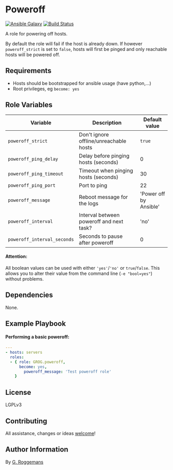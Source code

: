 # Poweroff

[![Ansible Galaxy](http://img.shields.io/badge/galaxy-GROG.poweroff-660198.svg?style=flat)](https://galaxy.ansible.com/list#/roles/5273)
[![Build Status](https://travis-ci.org/GROG/ansible-role-poweroff.svg?branch=master)](https://travis-ci.org/GROG/ansible-role-poweroff)

A role for powering off hosts.

By default the role will fail if the host is already down. If however
`poweroff_strict` is set to `false`, hosts will first be pinged and only
reachable hosts will be powered off.

## Requirements

- Hosts should be bootstrapped for ansible usage (have python,...)
- Root privileges, eg `become: yes`

## Role Variables

| Variable | Description | Default value |
|----------|-------------|---------------|
| `poweroff_strict` | Don't ignore offline/unreachable hosts | `true` |
| `poweroff_ping_delay` | Delay before pinging hosts (seconds) | 0 |
| `poweroff_ping_timeout` | Timeout when pinging hosts (seconds) | 30 |
| `poweroff_ping_port` | Port to ping | 22 |
| `poweroff_message` | Reboot message for the logs | 'Power off by Ansible' |
| `poweroff_interval` | Interval between poweroff and next task? | 'no' |
| `poweroff_interval_seconds` | Seconds to pause after poweroff | 0 |

#### Attention:
All boolean values can be used with either `'yes'`/`'no'` or `true`/`false`.
This allows you to alter their value from the command line (`-e "bool=yes"`)
without problems.

## Dependencies

None.

## Example Playbook

#### Performing a basic poweroff:

```yaml
---
- hosts: servers
  roles:
  - { role: GROG.poweroff,
      become: yes,
        poweroff_message: 'Test poweroff role'
    }
```

## License

LGPLv3

## Contributing

All assistance, changes or ideas [welcome](https://github.com/GROG/ansible-role-poweroff/issues)!

## Author Information

By [G. Roggemans](https://github.com/groggemans)
